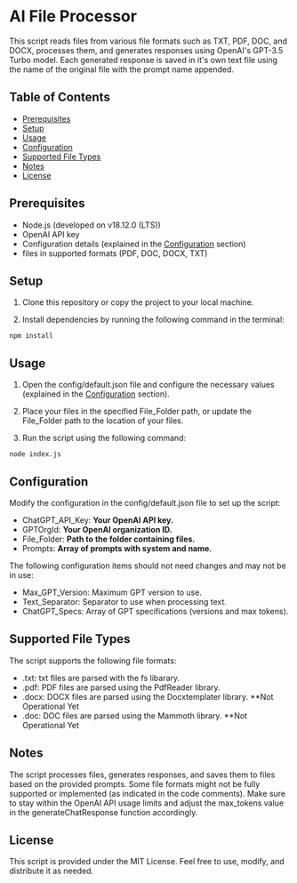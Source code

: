 # AI File Processor

This script reads files from various file formats such as TXT, PDF, DOC, and DOCX, processes them, and generates responses using OpenAI's GPT-3.5 Turbo model. Each generated response is saved in it's own text file using the name of the original file with the prompt name appended.

## Table of Contents

- [Prerequisites](#prerequisites)
- [Setup](#setup)
- [Usage](#usage)
- [Configuration](#configuration)
- [Supported File Types](#supported-file-types)
- [Notes](#notes)
- [License](#license)

## Prerequisites

- Node.js (developed on v18.12.0 (LTS))
- OpenAI API key
- Configuration details (explained in the [Configuration](#configuration) section)
- files in supported formats (PDF, DOC, DOCX, TXT)

## Setup

1. Clone this repository or copy the project to your local machine.

2. Install dependencies by running the following command in the terminal:
~~~
npm install
~~~

## Usage
1. Open the config/default.json file and configure the necessary values (explained in the [Configuration](#configuration) section).

2. Place your files in the specified File_Folder path, or update the File_Folder path to the location of your files.

3. Run the script using the following command:
~~~
node index.js
~~~

## Configuration
Modify the configuration in the config/default.json file to set up the script:

- ChatGPT_API_Key: **Your OpenAI API key.**
- GPTOrgId: **Your OpenAI organization ID.**
- File_Folder: **Path to the folder containing files.**
- Prompts: **Array of prompts with system and name.**

The following configuration items should not need changes and may not be in use:
- Max_GPT_Version: Maximum GPT version to use.
- Text_Separator: Separator to use when processing text.
- ChatGPT_Specs: Array of GPT specifications (versions and max tokens).



## Supported File Types
The script supports the following file formats:

- .txt: txt files are parsed with the fs libarary.
- .pdf: PDF files are parsed using the PdfReader library.
- .docx: DOCX files are parsed using the Docxtemplater library. **Not Operational Yet
- .doc: DOC files are parsed using the Mammoth library. **Not Operational Yet

## Notes
The script processes files, generates responses, and saves them to files based on the provided prompts.
Some file formats might not be fully supported or implemented (as indicated in the code comments).
Make sure to stay within the OpenAI API usage limits and adjust the max_tokens value in the generateChatResponse function accordingly.

## License
This script is provided under the MIT License. Feel free to use, modify, and distribute it as needed.



